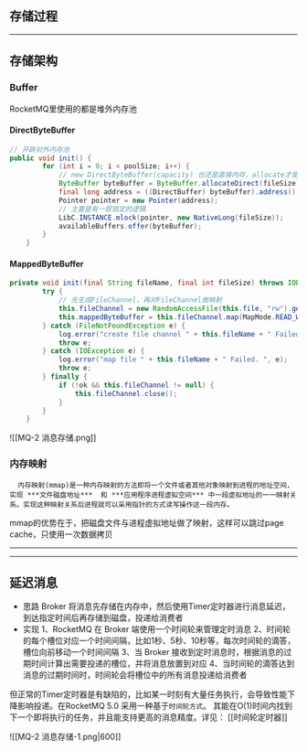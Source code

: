 ## 存储过程


---
## 存储架构

### Buffer

RocketMQ里使用的都是堆外内存池
#### DirectByteBuffer

```java
// 开辟对外内存池
public void init() {
        for (int i = 0; i < poolSize; i++) {
			// new DirectByteBuffer(capacity) 也还是直接内存，allocate才是堆内存
            ByteBuffer byteBuffer = ByteBuffer.allocateDirect(fileSize);
            final long address = ((DirectBuffer) byteBuffer).address();
            Pointer pointer = new Pointer(address);
			// 主要是有一层锁定的逻辑
            LibC.INSTANCE.mlock(pointer, new NativeLong(fileSize));
            availableBuffers.offer(byteBuffer);
        }
    }

```


#### MappedByteBuffer

```java
private void init(final String fileName, final int fileSize) throws IOException {
        try {
			// 先生成FileChannel，再对FileChannel做映射
            this.fileChannel = new RandomAccessFile(this.file, "rw").getChannel();
            this.mappedByteBuffer = this.fileChannel.map(MapMode.READ_WRITE, 0, fileSize);
        } catch (FileNotFoundException e) {
            log.error("create file channel " + this.fileName + " Failed. ", e);
            throw e;
        } catch (IOException e) {
            log.error("map file " + this.fileName + " Failed. ", e);
            throw e;
        } finally {
            if (!ok && this.fileChannel != null) {
                this.fileChannel.close();
            }
        }
    }
```


![[MQ-2 消息存储.png]]

### 内存映射

```
  内存映射(mmap)是一种内存映射的方法即将一个文件或者其他对象映射到进程的地址空间，实现 ***文件磁盘地址***  和 ***应用程序进程虚拟空间*** 中一段虚拟地址的一一映射关系。实现这种映射关系后进程就可以采用指针的方式读写操作这一段内存。
```

mmap的优势在于，把磁盘文件与进程虚拟地址做了映射，这样可以跳过page cache，只使用一次数据拷贝




---


---
## 延迟消息

- 思路
	Broker 将消息先存储在内存中，然后使用Timer定时器进行消息延迟，到达指定时间后再存储到磁盘，投递给消费者
- 实现
	1、RocketMQ 在 Broker 端使用一个时间轮来管理定时消息
	2、时间轮的每个槽位对应一个时间间隔，比如1秒、5秒、10秒等，每次时间轮的滴答，槽位向前移动一个时间间隔
	3、当 Broker 接收到定时消息时，根据消息的过期时间计算出需要投递的槽位，并将消息放置到对应
	4、当时间轮的滴答达到消息的过期时间时，时间轮会将槽位中的所有消息投递给消费者

但正常的Timer定时器是有缺陷的，比如某一时刻有大量任务执行，会导致性能下降影响投递。在RocketMQ 5.0 采用一种基于`时间轮方式`。
其能在O(1)时间内找到下一个即将执行的任务，并且能支持更高的消息精度。详见： [[时间轮定时器]]

![[MQ-2 消息存储-1.png|600]]